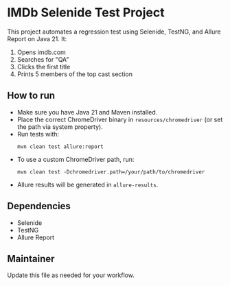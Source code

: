 # IMDb Selenide Test Project

This project automates a regression test using Selenide, TestNG, and Allure Report on Java 21. It:
1. Opens imdb.com
2. Searches for "QA"
3. Clicks the first title
4. Prints 5 members of the top cast section

## How to run
- Make sure you have Java 21 and Maven installed.
- Place the correct ChromeDriver binary in `resources/chromedriver` (or set the path via system property).
- Run tests with:
  ```
  mvn clean test allure:report
  ```
- To use a custom ChromeDriver path, run:
  ```
  mvn clean test -Dchromedriver.path=/your/path/to/chromedriver
  ```
- Allure results will be generated in `allure-results`.

## Dependencies
- Selenide
- TestNG
- Allure Report

## Maintainer
Update this file as needed for your workflow.

